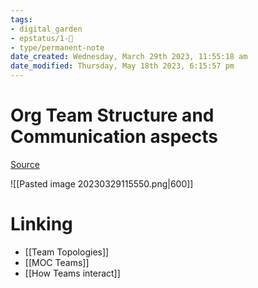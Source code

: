 ```yaml
---
tags: 
- digital_garden
- epstatus/1-🌱
- type/permanent-note
date_created: Wednesday, March 29th 2023, 11:55:18 am
date_modified: Thursday, May 18th 2023, 6:15:57 pm
---
```

# Org Team Structure and Communication aspects
[Source](https://www.linkedin.com/posts/est%C3%A8ve-pannetier-he-him-his-3a883217_consciousleadership-organisationaldevelopment-activity-7046067051802599424-iLJn?utm_source=share&utm_medium=member_desktop)

![[Pasted image 20230329115550.png|600]]
# Linking
+ [[Team Topologies]]
+ [[MOC Teams]]
+ [[How Teams interact]]

